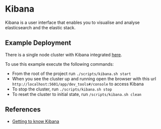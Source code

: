 # Kibana

Kibana is a user interface that enables you to visualise and analyse elasticsearch and the elastic stack.

## Example Deployment

There is a single node cluster with Kibana integrated [here](../deployment/kibana/docker-compose.yml).

To use this example execute the following commands:

* From the root of the project run `./scripts/kibana.sh start`
* When you see the cluster up and running open the browser with this url `http://localhost:5601/app/dev_tools#/console` to access Kibana
* To stop the cluster, run `./scripts/kibana.sh stop`
* To reset the cluster to initial state, run `/scripts/kibana.sh clean`

## References

* [Getting to know Kibana](https://www.youtube.com/watch?v=l2b04Sz8vTw)